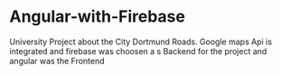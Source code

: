 # Angular-with-Firebase
University Project about the City Dortmund Roads. Google maps Api is integrated and firebase was choosen a s Backend for the project and angular was the Frontend

